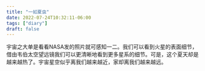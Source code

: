 ```yaml
---
title: "一如夏虫"
date: 2022-07-24T10:32:11-06:00
tags: ["diary"]
draft: false
---
```


宇宙之大单是看看NASA发的照片就可感知一二。我们可以看到火星的表面细节，借由韦伯太空望远镜我们可以更清晰地看到更多星系的细节。可是，这个夏天却是越来越热了。宇宙星空似乎离我们越来越近，家却离我们越来越远。


